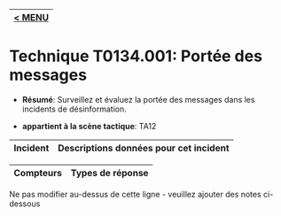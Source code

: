 |[< MENU](../../README.md)|
|---|
# Technique T0134.001: Portée des messages

* **Résumé**: Surveillez et évaluez la portée des messages dans les incidents de désinformation.

* **appartient à la scène tactique**: TA12


|Incident |Descriptions données pour cet incident |
|-------- |-------------------- |



|Compteurs |Types de réponse |
|-------- |-------------- |


Ne pas modifier au-dessus de cette ligne - veuillez ajouter des notes ci-dessous
